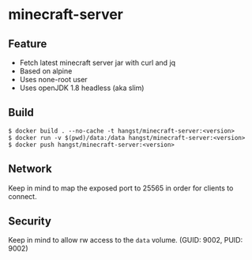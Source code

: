 # minecraft-server

## Feature

- Fetch latest minecraft server jar with curl and jq
- Based on alpine
- Uses none-root user
- Uses openJDK 1.8 headless (aka slim)


## Build

    $ docker build . --no-cache -t hangst/minecraft-server:<version>
    $ docker run -v $(pwd)/data:/data hangst/minecraft-server:<version>
    $ docker push hangst/minecraft-server:<version>

## Network
Keep in mind to map the exposed port to 25565 in order for clients to connect.


## Security
Keep in mind to allow rw access to the `data` volume. (GUID: 9002, PUID: 9002) 
